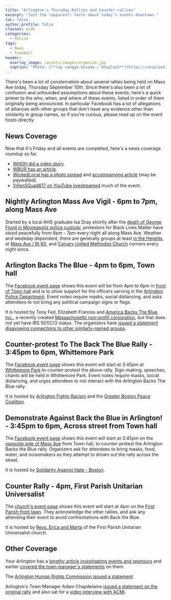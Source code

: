 ```yaml
---
title: "Arlington's Thursday Rallies and Counter-rallies"
excerpt: "Just the (apparent) facts about today's events downtown."
toc: false
author_profile: false
classes: wide
categories:
  - Police
tags:
  - News
  - TownHall
header:
  overlay_image: /assets/images/organize.jpg
  caption: "Photo: [**ray sangga kusuma / Unsplash**](https://unsplash.com/)"
---
```


There's been a lot of consternation about several rallies being held on Mass Ave today, Thursday September 10th.  Since there's also been a lot of confusion and unfounded assumptions about these events, here's a quick primer to the who, when, and where of these events, listed in order of them originally being announced.  In particular Facebook has a lot of allegations of alliances with other groups that don't have any evidence other than similarity in group names, so if you're curious, please read up on the event hosts directly.

## News Coverage

Now that it's Friday and all events are completed, here's a news coverage roundup so far.

- [WHDH did a video story](https://whdh.com/news/dueling-blue-lives-matter-black-lives-matter-protests-take-over-arlington-street/).
- [WBUR has an article](https://www.wbur.org/news/2020/09/11/back-the-blue-black-lives-matter-opposing-rallies).
- [WickedLocal has a photo spread](https://arlington.wickedlocal.com/photogallery/WL/20200910/NEWS/910009988/PH/1) and [accompanying article](https://arlington.wickedlocal.com/news/20200910/crowds-brave-rain-and-humidity-to-support-apd-counter-protest?rssfeed=true&utm_campaign=snd-autopilot) (may be paywalled).
- [VillenSQuad617 on YouTube livestreamed](https://www.youtube.com/watch?v=JhgfjPynDec) much of the event.

## Nightly Arlington Mass Ave Vigil - 6pm to 7pm, along Mass Ave

Started by a local AHS graduate Isa Dray shortly after the [death of George Floyd in Minneapolis police custody](https://en.wikipedia.org/wiki/Killing_of_George_Floyd), protestors for Black Lives Matter have stood peacefully from 6pm - 7pm every night all along Mass Ave.  Weather and weekday dependent, there are generally groups at least [in the Heights](https://goo.gl/maps/WnEiGGxVTqitAcdd8), at [Mass Ave / Rt 60](https://goo.gl/maps/WwriHzHewogu94HQA), and [Calvary United Methodist Church](https://goo.gl/maps/kyzXbkiCPjfgGCU39) corners every night since.

## Arlington Backs The Blue - 4pm to 6pm, Town hall

The [Facebook event page](https://www.facebook.com/events/1009514112803326/) shows this event will be from 4pm to 6pm in [front of Town hall](https://goo.gl/maps/Rn7QPscA8PwqXDG47) and is to show support for the officers serving in the [Arlington Police Department](https://www.arlingtonma.gov/departments/police).  Event notes require masks, social distancing, and asks attendees to not bring any political campaign signs or flags.

It is hosted by Tony Fed, Elizabeth Frances and [America Backs The Blue, Inc.](https://www.facebook.com/groups/2657215194537300/), a recently created [Massachusetts non-profit corporation](https://corp.sec.state.ma.us/CorpWeb/CorpSearch/CorpSummary.aspx?sysvalue=qeP.zyk5eGQUMEl04Y5mGjkAdb9SH2QUqYuM.Nzl1M4-), but that does not yet have IRS 501(C)3 status.  The organizers have [issued a statement disavowing connections to other similarly-named groups](https://drive.google.com/file/d/1Fmv4cwrEeyp9Jc7wDobFIzJbIPoB7CI3/view).

## Counter-protest To The Back The Blue Rally - 3:45pm to 6pm, Whittemore Park

The [Facebook event page](https://www.facebook.com/events/673048743299552/) shows this event will start at 3:45pm at [Whittemore Park](https://goo.gl/maps/eYerLVM2ikZWqCpd7) to counter-protest the above rally.  Sign-making, speeches, chants will be held in Whittemore Park.  Event notes require masks, social distancing, and urges attendees to not interact with the Arlington Backs The Blue rally.

It is hosted by [Arlington Fights Racism](https://www.facebook.com/ArlingtonFR/) and the [Greater Boston Peace Coalition](https://www.facebook.com/Greater-Boston-Peace-Coalition-102014721646756/).

## Demonstrate Against Back the Blue in Arlington! - 3:45pm to 6pm, Across street from Town hall

The [Facebook event page](https://www.facebook.com/events/1735452759938483/) shows this event will start at 3:45pm on the [opposite side of Mass Ave](https://goo.gl/maps/vAKPJuNdmcX67tZz9) from Town hall, to counter-protest the Arlington Backs the Blue rally.  Organizers ask for attendees to bring masks, food, water, and noisemakers as they attempt to drown out the rally across the street.

It is hosted by [Solidarity Against Hate - Boston](https://www.facebook.com/NoHateInBoston/).

## Counter Rally - 4pm, First Parish Unitarian Universalist

The [church's event page](https://firstparish.info/events/counter-rally/) shows this event will start at 4pm on the [First Parish front lawn](https://goo.gl/maps/KW5ecdx8MmCYbg6z6).  They acknowledge the other rallies, and ask any attending their event to avoid confrontations with Back the Blue.

It is hosted by [Revs. Erica and Marta](https://firstparish.info/our-staff/) of the First Parish Unitarian Universalist church. 

## Other Coverage

Your Arlington has a [lengthy article investigating events and sponsors](https://yourarlington.com/arlington-archives/town-school/town-news/17702-rallies-90920.html) and earlier [covered the town manager's statements](https://yourarlington.com/arlington-archives/town-school/town-news/17695-rally-090720) on them.

The [Arlington Human Rights Commission issued a statement](https://www.arlingtonhumanrights.org/post/statement-on-back-the-blue-protest).

Arlington's Town Manager Adam Chapdelaine [issued a statement on the original rally](https://www.arlingtonma.gov/Home/ShowDocument?id=52764&fbclid=IwAR1I_F7PGLU6WVtrpPqD92srxAgv9mJaBWzcktQM3huKoxLL1So27oFEb_w) and also sat for a [video interview with ACMi](https://drive.google.com/file/d/1ELBJAT1hMdsMvXdgW9Dd_qqiOZHLpror/view).
